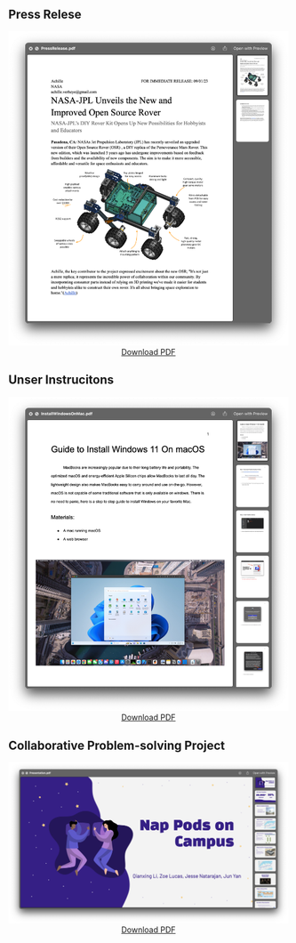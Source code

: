 ## Press Relese

<a href="{{ site.url }}{{ site.baseurl }}/media/cse300/PressRelease.pdf" download>
    <object data="{{ site.url }}{{ site.baseurl }}/media/cse300/PressRelease.pdf" width="100%" style="height:80vh; max-height:800px;" type="application/pdf">
        <!-- alternatives picture -->
        <img src="/img/in-post/cse300/PressRelease.png" alt="Alternative text for image" title="Press Release">
        <center>Download PDF</center>
    </object>
</a>

## Unser Instrucitons

<a href="{{ site.url }}{{ site.baseurl }}/media/cse300/InstallWindowsOnMac.pdf" download>
    <object data="{{ site.url }}{{ site.baseurl }}/media/cse300/InstallWindowsOnMac.pdf" width="100%" style="height:80vh; max-height:800px;" type="application/pdf">
        <!-- alternatives picture -->
        <img src="/img/in-post/cse300/InstallWindowsOnMac.png" alt="Alternative text for image" title="Press Release">
        <center>Download PDF</center>
    </object>
</a>

## Collaborative Problem-solving Project

<a href="{{ site.url }}{{ site.baseurl }}/media/cse300/Presentation.pdf" download>
    <object data="{{ site.url }}{{ site.baseurl }}/media/cse300/Presentation.pdf" width="100%" style="height:80vh; max-height:800px;" type="application/pdf">
        <!-- alternatives picture -->
        <img src="/img/in-post/cse300/Presentation.png" alt="Alternative text for image" title="Press Release">
        <center>Download PDF</center>
    </object>
</a>

